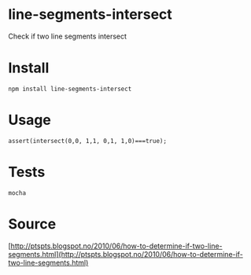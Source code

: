 # line-segments-intersect

Check if two line segments intersect

# Install
`npm install line-segments-intersect`

# Usage
```
assert(intersect(0,0, 1,1, 0,1, 1,0)===true);
```

# Tests
`mocha`

# Source
[http://ptspts.blogspot.no/2010/06/how-to-determine-if-two-line-segments.html](http://ptspts.blogspot.no/2010/06/how-to-determine-if-two-line-segments.html)
